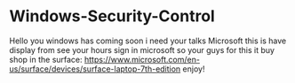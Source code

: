 # Windows-Security-Control
Hello you windows has coming soon i need your talks Microsoft this is have display from see your hours sign in microsoft so your guys for this it buy shop in the surface: https://www.microsoft.com/en-us/surface/devices/surface-laptop-7th-edition enjoy!
